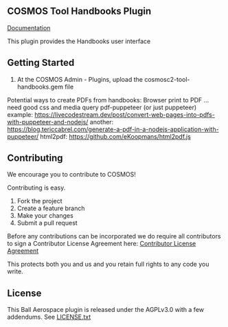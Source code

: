 ## COSMOS Tool Handbooks Plugin

[Documentation](https://ballaerospace.github.io/cosmos-website/)

This plugin provides the Handbooks user interface

## Getting Started

1.  At the COSMOS Admin - Plugins, upload the cosmosc2-tool-handbooks.gem file

Potential ways to create PDFs from handbooks:
Browser print to PDF ... need good css and media query
pdf-puppeteer (or just puppeteer)
example: https://livecodestream.dev/post/convert-web-pages-into-pdfs-with-puppeteer-and-nodejs/
another: https://blog.tericcabrel.com/generate-a-pdf-in-a-nodejs-application-with-puppeteer/
html2pdf: https://github.com/eKoopmans/html2pdf.js

## Contributing

We encourage you to contribute to COSMOS!

Contributing is easy.

1. Fork the project
2. Create a feature branch
3. Make your changes
4. Submit a pull request

Before any contributions can be incorporated we do require all contributors to sign a Contributor License Agreement here:
[Contributor License Agreement](https://docs.google.com/forms/d/1ppnHUSXtY1GRTNPIyUaB1OYHbW5Ca67GFMgMRPBG8u0/viewform)

This protects both you and us and you retain full rights to any code you write.

## License

This Ball Aerospace plugin is released under the AGPLv3.0 with a few addendums. See [LICENSE.txt](LICENSE.txt)
